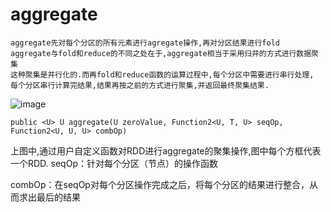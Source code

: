 # aggregate

    aggregate先对每个分区的所有元素进行agregate操作,再对分区结果进行fold
    aggregate与fold和reduce的不同之处在于,aggregate相当于采用归并的方式进行数据聚集
    这种聚集是并行化的.而再fold和reduce函数的运算过程中,每个分区中需要进行串行处理,
    每个分区串行计算完结果,结果再按之前的方式进行聚集,并返回最终聚集结果.
    
![image](https://github.com/williamzhang11/fastTech/blob/master/src/main/java/com/xiu/fastBigData/fold/image/fold.jpg)
````
public <U> U aggregate(U zeroValue, Function2<U, T, U> seqOp, Function2<U, U, U> combOp)

````
上图中,通过用户自定义函数对RDD进行aggregate的聚集操作,图中每个方框代表一个RDD.
seqOp：针对每个分区（节点）的操作函数

combOp：在seqOp对每个分区操作完成之后，将每个分区的结果进行整合，从而求出最后的结果
    